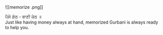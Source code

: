 ![[memorize .png]]

ਪੈਸੇ ਗੰਠ - ਬਾਣੀ ਕੰਠ ॥  
Just like having money always at hand, memorized Gurbani is always ready to help you.